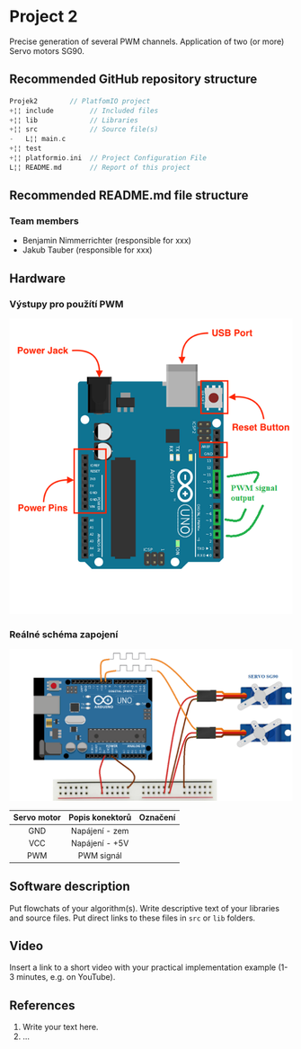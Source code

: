 # Project 2

Precise generation of several PWM channels. Application of two (or more) Servo motors SG90.

## Recommended GitHub repository structure

   ```c
   Projek2        // PlatfomIO project
   +¦¦ include         // Included files
   +¦¦ lib             // Libraries
   +¦¦ src             // Source file(s)
   -   L¦¦ main.c
   +¦¦ test            
   +¦¦ platformio.ini  // Project Configuration File
   L¦¦ README.md       // Report of this project
   ```

## Recommended README.md file structure

### Team members

* Benjamin Nimmerrichter (responsible for xxx)
* Jakub Tauber (responsible for xxx)

## Hardware 
### Výstupy pro použítí PWM 
![uno](obrazky/uno.png)
### Reálné schéma zapojení
![uno](obrazky/schema.png)

| **Servo motor** | **Popis konektorů** | **Označení** |
| :-: | :-: | :-: |
| GND | Napájení - zem |  |
| VCC | Napájení - +5V |  |
| PWM | PWM signál |  |



## Software description

Put flowchats of your algorithm(s). Write descriptive text of your libraries and source files. Put direct links to these files in `src` or `lib` folders.

## Video

Insert a link to a short video with your practical implementation example (1-3 minutes, e.g. on YouTube).

## References

1. Write your text here.
2. ...
